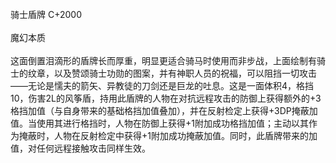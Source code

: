 <title>骑士盾牌</title>
<meta name="GENERATOR" content="WinCHM">
<meta http-equiv="Content-Type" content="text/html; charset=gb2312">
<br>骑士盾牌 C+2000 
<br>
<br>魔幻本质
<br>
<br>这面倒置泪滴形的盾牌长而厚重，明显更适合骑马时使用而非步战，上面绘制有骑士的纹章，以及赞颂骑士功勋的图案，并有神职人员的祝福，可以阻挡一切攻击——无论是懦夫的箭矢、异教徒的刀剑还是巨龙的吐息。这是一面体积4，格挡10，伤害2L的风筝盾，持用此盾牌的人物在对抗远程攻击的防御上获得额外的+3格挡加值（与自身带来的基础格挡加值叠加），并在反射检定上获得+3DP掩蔽加值。当使用其进行格挡时，人物在防御上获得+1附加成功格挡加值；主动以其作为掩蔽时，人物在反射检定中获得+1附加成功掩蔽加值。同时，此盾牌带来的加值，对任何远程接触攻击同样生效。 